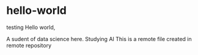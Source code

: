 # hello-world
testing
Hello world,

A sudent of data science here. 
Studying AI
This is a remote file created in remote repository
